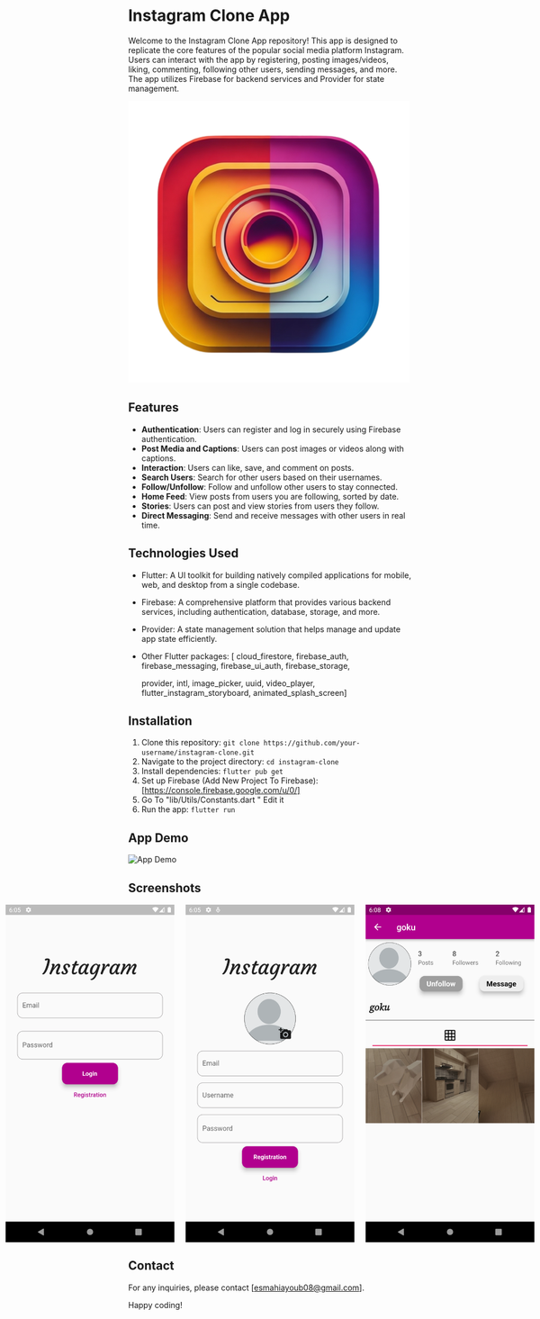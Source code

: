 # Instagram Clone App

Welcome to the Instagram Clone App repository! This app is designed to replicate the core features of the popular social media platform Instagram. Users can interact with the app by registering, posting images/videos, liking, commenting, following other users, sending messages, and more. The app utilizes Firebase for backend services and Provider for state management.

![App Screenshot](Assets/Images/instaIcon.png)


## Features

- **Authentication**: Users can register and log in securely using Firebase authentication.
- **Post Media and Captions**: Users can post images or videos along with captions.
- **Interaction**: Users can like, save, and comment on posts.
- **Search Users**: Search for other users based on their usernames.
- **Follow/Unfollow**: Follow and unfollow other users to stay connected.
- **Home Feed**: View posts from users you are following, sorted by date.
- **Stories**: Users can post and view stories from users they follow.
- **Direct Messaging**: Send and receive messages with other users in real time.

## Technologies Used

- Flutter: A UI toolkit for building natively compiled applications for mobile, web, and desktop from a single codebase.
- Firebase: A comprehensive platform that provides various backend services, including authentication, database, storage, and more.
- Provider: A state management solution that helps manage and update app state efficiently.
- Other Flutter packages:
  [ cloud_firestore,
  firebase_auth,
  firebase_messaging,
  firebase_ui_auth,
  firebase_storage,

  provider,
  intl,
  image_picker,
  uuid,
  video_player,
  flutter_instagram_storyboard,
  animated_splash_screen]
  

## Installation

1. Clone this repository: `git clone https://github.com/your-username/instagram-clone.git`
2. Navigate to the project directory: `cd instagram-clone`
3. Install dependencies: `flutter pub get`
4. Set up Firebase (Add New Project To Firebase): [https://console.firebase.google.com/u/0/]
5. Go To "lib/Utils/Constants.dart " Edit it 
6. Run the app: `flutter run`

## App Demo
<img src="Screenshots/whatsapp-video-2023-08-20-a-175933_XKl6DyBf.gif" alt="App Demo" height="500" />

## Screenshots

<div style="display: flex; justify-content: center;">
  <img src="Screenshots/Screenshot_1692551140.png" alt="Screenshot 1" width="300" style="margin-right: 20px;" />
  <img src="Screenshots/Screenshot_1692551155.png" alt="Screenshot 2" width="300" style="margin-right: 20px;" />
  <img src="Screenshots/Screenshot_1692551284.png" alt="Screenshot 3" width="300" />
</div>




## Contact

For any inquiries, please contact [esmahiayoub08@gmail.com].

Happy coding!
